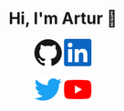 <h1 align="center">Hi, I'm Artur 👋</h1>

<p align="center">
  <a href="https://github.com/arthur1cp"><img alt="GitHub" title="GitHub" height="48" width="48" src="assets/github.svg"></a>
  <a href="https://www.linkedin.com/in/artur-cepuc-07a97b133/"><img alt="LinkedIn" title="LinkedIn" height="48" width="48" src="assets/linkedin.svg"></a>
</p>

<p align="center">
  <a href="https://twitter.com/arthur1cp"><img alt="Twitter" title="Twitter" height="48" width="48" src="assets/twitter.svg"></a>
  <a href="https://youtube.com/@artynho1"><img alt="YouTube" title="YouTube" height="48" width="48" src="assets/youtube.svg"></a>
</p>
